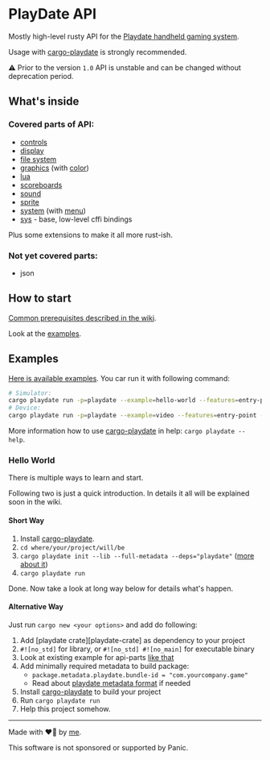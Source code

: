 # PlayDate API

Mostly high-level rusty API for the [Playdate handheld gaming system][playdate-website].

Usage with [cargo-playdate][cargo-playdate] is strongly recommended.


[playdate-website]: https://play.date/

⚠️ Prior to the version `1.0` API is unstable and can be changed without deprecation period.


## What's inside

### Covered parts of API:

- [controls](https://crates.io/crates/playdate-controls)
- [display](https://crates.io/crates/playdate-display)
- [file system](https://crates.io/crates/playdate-fs)
- [graphics](https://crates.io/crates/playdate-graphics) (with [color](https://crates.io/crates/playdate-color))
- [lua](https://crates.io/crates/playdate-lua)
- [scoreboards](https://crates.io/crates/playdate-scoreboards)
- [sound](https://crates.io/crates/playdate-sound)
- [sprite](https://crates.io/crates/playdate-sprite)
- [system](https://crates.io/crates/playdate-system) (with [menu](https://crates.io/crates/playdate-menu))
- [sys](https://crates.io/crates/playdate-sys) - base, low-level cffi bindings

Plus some extensions to make it all more rust-ish.


### Not yet covered parts:

- json


## How to start

[Common prerequisites described in the wiki](https://github.com/boozook/playdate/wiki#prerequisites).

Look at the [examples][gh-playdate-examples].


## Examples

[Here is available examples][gh-playdate-examples].
You car run it with following command:

```bash
# Simulator:
cargo playdate run -p=playdate --example=hello-world --features=entry-point
# Device:
cargo playdate run -p=playdate --example=video --features=entry-point --device
```

More information how to use [cargo-playdate][] in help: `cargo playdate --help`.


[gh-playdate-examples]: https://github.com/boozook/playdate/tree/main/api/gfx/examples


### Hello World

There is multiple ways to learn and start.

Following two is just a quick introduction.
In details it all will be explained soon in the wiki.

#### Short Way

1. Install [cargo-playdate][].
1. `cd where/your/project/will/be`
1. `cargo playdate init --lib --full-metadata --deps="playdate"` ([more about it][cargo-playdate-hw])
1. `cargo playdate run`

Done. Now take a look at long way below for details what's happen.

#### Alternative Way

Just run `cargo new <your options>` and add do following:
1. Add [playdate crate][playdate-crate] as dependency to your project
1. `#![no_std]` for library, or `#![no_std] #![no_main]` for executable binary
1. Look at existing example for api-parts [like that][sprite-examples]
1. Add minimally required metadata to build package:
	- `package.metadata.playdate.bundle-id = "com.yourcompany.game"`
	- Read about [playdate metadata format][] if needed
1. Install [cargo-playdate][] to build your project
1. Run `cargo playdate run`
1. Help this project somehow.



[sprite-examples]: https://github.com/boozook/playdate/tree/main/api/sprite/examples
[cargo-playdate]: https://crates.io/crates/cargo-playdate
[cargo-playdate-hw]: https://github.com/boozook/playdate/tree/main/cargo#hello-world
[playdate metadata format]: https://github.com/boozook/playdate/tree/main/support/build#metadata

- - -

Made with ❤️‍🔥 by [me](https://a.koz.world).

This software is not sponsored or supported by Panic.
